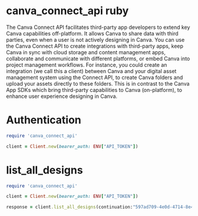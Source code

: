# canva_connect_api ruby 

 The Canva Connect API facilitates third-party app developers to extend key Canva capabilities off-platform. It allows Canva to share data with third parties, even when a user is not actively designing in Canva.
You can use the Canva Connect API to create integrations with third-party apps, keep Canva in sync with cloud storage and content management apps, collaborate and communicate with different platforms, or embed Canva into project management workflows.
For instance, you could create an integration (we call this a client) between Canva and your digital asset management system using the Connect API, to create Canva folders and upload your assets directly to these folders.
This is in contrast to the Canva App SDKs which bring third-party capabilities to Canva (on-platform), to enhance user experience designing in Canva.
 

 # Authentication 
  
 ```ruby
require 'canva_connect_api'

client = Client.new(bearer_auth: ENV["API_TOKEN"])
```

# list_all_designs

```ruby
require 'canva_connect_api'

client = Client.new(bearer_auth: ENV["API_TOKEN"])

response = client.list_all_designs(continuation:"597ad709-4e0d-4714-8e4f-19f34bffe473", ownership:"OWNED", query:"logos", sort_by:"RELEVANCE")
```
